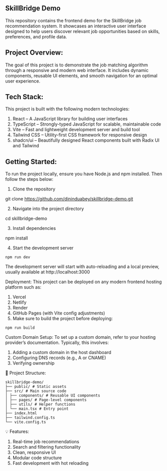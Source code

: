 ## SkillBridge Demo
This repository contains the frontend demo for the SkillBridge job recommendation system. It showcases an interactive user interface designed to help users discover relevant job opportunities based on skills, preferences, and profile data.

## Project Overview:
The goal of this project is to demonstrate the job matching algorithm through a responsive and modern web interface. It includes dynamic components, reusable UI elements, and smooth navigation for an optimal user experience.

## Tech Stack:
This project is built with the following modern technologies:

1. React – A JavaScript library for building user interfaces
2. TypeScript – Strongly-typed JavaScript for scalable, maintainable code
3. Vite – Fast and lightweight development server and build tool
4. Tailwind CSS – Utility-first CSS framework for responsive design
5. shadcn/ui – Beautifully designed React components built with Radix UI and Tailwind

## Getting Started:

To run the project locally, ensure you have Node.js and npm installed. Then follow the steps below:

1. Clone the repository

git clone <https://github.com/dininduabey/skillbridge-demo.git>

2. Navigate into the project directory

cd skillbridge-demo

3. Install dependencies

npm install

4. Start the development server
```
npm run dev
```
The development server will start with auto-reloading and a local preview, usually available at http://localhost:3000

Deployment:
This project can be deployed on any modern frontend hosting platform such as:

1. Vercel
2. Netlify
3. Render
4. GitHub Pages (with Vite config adjustments)
5. Make sure to build the project before deploying:
```
npm run build
```
Custom Domain Setup:
To set up a custom domain, refer to your hosting provider’s documentation. Typically, this involves:

1. Adding a custom domain in the host dashboard
2. Configuring DNS records (e.g., A or CNAME)
3. Verifying ownership

📁 Project Structure:
```
skillbridge-demo/
├── public/ # Static assets
├── src/ # Main source code
│ ├── components/ # Reusable UI components
│ ├── pages/ # Page-level components
│ ├── utils/ # Helper functions
│ └── main.tsx # Entry point
├── index.html
├── tailwind.config.ts
└── vite.config.ts
```
💡 Features:
1. Real-time job recommendations
2. Search and filtering functionality
3. Clean, responsive UI
4. Modular code structure
5. Fast development with hot reloading
